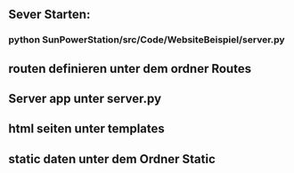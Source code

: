 ## Sever Starten:
### python SunPowerStation/src/Code/WebsiteBeispiel/server.py

## routen definieren unter dem ordner Routes

## Server app unter server.py

## html seiten unter templates

## static daten unter dem Ordner Static